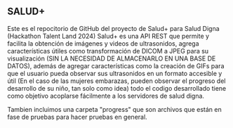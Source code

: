 ## SALUD+
Este es el repocitorio de GitHub del proyecto de Salud+ para Salud Digna (Hackathon Talent Land 2024)
Salud+ es una API REST que permite y facilita la obtención de imágenes y videos de ultrasonidos, 
agrega características útiles como transformación de DICOM a JPEG para su visualización 
(SIN LA NECESIDAD DE ALMACENARLO EN UNA BASE DE DATOS), además de agregar características como la creación de GIFs
para que el usuario pueda observar sus ultrasonidos en un formato accesible y útil
(En el caso de las mujeres embarazas, pueden observar el progreso del desarrollo de su niño, tan solo como idea)
todo el codigo desarrollado tiene como objetivo
acoplarse fácilmente a los servidores de salud digna.

Tambien incluimos una carpeta "progress" que son archivos que están en fase de pruebas para hacer pruebas en general.
